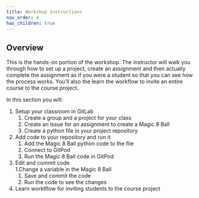 ```yaml
---
title: Workshop Instructions 
nav_order: 4
has_children: true
---
```


## Overview 
This is the hands-on portion of the workshop. The instructor will walk you through how to set up a project, create an assignment and then actually complete the assignment as if you were a student so that you can see how the process works. You'll also the learn the workflow to invite an entire course to the course project. 


In this section you will:

1. Setup your classroom in GitLab
    1. Create a group and a project for your class
    1. Create an issue for an assignment to create a Magic 8 Ball
    1. Create a python file in your project repository 
1. Add code to your repository and run it 
    1. Add the Magic 8 Ball python code to the file 
    1. Connect to GitPod
    1. Run the Magic 8 Ball code in GitPod
1. Edit and commit code  
    1.Change a variable in the Magic 8 Ball
    1. Save and commit the code 
    1. Run the code to see the changes
1. Learn worktflow for inviting students to the course project


